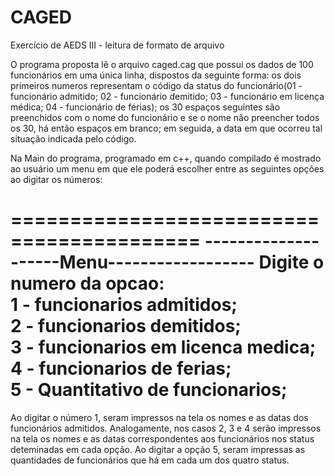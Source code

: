 # CAGED
Exercício de AEDS III - leitura de formato de arquivo

O programa proposta lê o arquivo caged.cag que possui os dados de 100 funcionários em uma única linha, dispostos da seguinte forma:
os dois primeiros numeros representam o código da status do funcionário(01 - funcionário admitido; 02 - funcionário demitido; 03 - funcionário em licença médica; 04 - funcionário de férias); os 30 espaços seguintes são preenchidos com o nome do funcionário e se o nome não preencher todos os 30, há então espaços em branco; em seguida, a data em que ocorreu tal situação indicada pelo código.

Na Main do programa, programado em c++, quando compilado é mostrado ao usuário um menu em que ele poderá escolher entre as seguintes opções ao digitar os números:

==========================================
--------------------Menu------------------
 Digite o numero da opcao:        
 1 - funcionarios admitidos;      
 2 - funcionarios demitidos;    
 3 - funcionarios em licenca medica;      
 4 - funcionarios de ferias;     
 5 - Quantitativo de funcionarios;    
==========================================

Ao digitar o número 1, seram impressos na tela os nomes e as datas dos funcionários admitidos. Analogamente, nos casos 2, 3 e 4 serão impressos na tela os nomes e as datas correspondentes aos funcionários nos status deteminadas em cada opção.
Ao digitar a opção 5, seram impressas as quantidades de funcionários que há em cada um dos quatro status.

